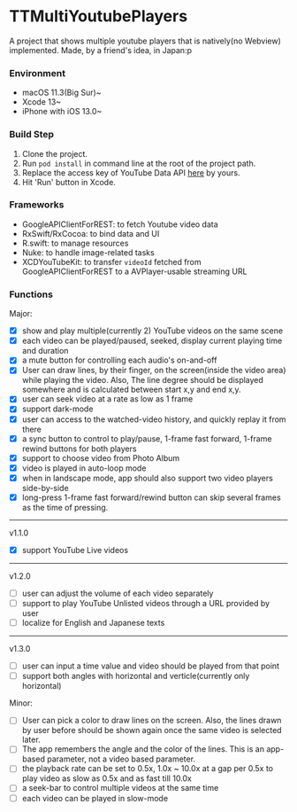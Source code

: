 # TTMultiYoutubePlayers
A project that shows multiple youtube players that is natively(no Webview) implemented. Made, by a friend's idea, in Japan:p

### Environment
* macOS 11.3(Big Sur)~
* Xcode 13~
* iPhone with iOS 13.0~

### Build Step
1. Clone the project.
1. Run `pod install` in command line at the root of the project path.
1. Replace the access key of YouTube Data API [here](https://github.com/inexcii/TTMultiYoutubePlayers/blob/master/TTMultiYoutubePlayers/Constants.swift#L21) by yours.
1. Hit 'Run' button in Xcode.

### Frameworks
* GoogleAPIClientForREST: to fetch Youtube video data
* RxSwift/RxCocoa: to bind data and UI
* R.swift: to manage resources
* Nuke: to handle image-related tasks
* XCDYouTubeKit: to transfer `videoId` fetched from GoogleAPIClientForREST to a AVPlayer-usable streaming URL

### Functions
Major:
- [X] show and play multiple(currently 2) YouTube videos on the same scene
- [X] each video can be played/paused, seeked, display current playing time and duration
- [X] a mute button for controlling each audio's on-and-off
- [X] User can draw lines, by their finger, on the screen(inside the video area) while playing the video. Also, The line degree should be displayed somewhere and is calculated between start x,y and end x,y.
- [X] user can seek video at a rate as low as 1 frame
- [X] support dark-mode
- [X] user can access to the watched-video history, and quickly replay it from there
- [X] a sync button to control to play/pause, 1-frame fast forward, 1-frame rewind buttons for both players
- [X] support to choose video from Photo Album
- [X] video is played in auto-loop mode
- [X] when in landscape mode, app should also support two video players side-by-side
- [X] long-press 1-frame fast forward/rewind button can skip several frames as the time of pressing.
---
v1.1.0
- [X] support YouTube Live videos
---
v1.2.0
- [ ] user can adjust the volume of each video separately
- [ ] support to play YouTube Unlisted videos through a URL provided by user
- [ ] localize for English and Japanese texts
---
v1.3.0
- [ ] user can input a time value and video should be played from that point
- [ ] support both angles with horizontal and verticle(currently only horizontal)

Minor:
- [ ] User can pick a color to draw lines on the screen. Also, the lines drawn by user before should be shown again once the same video is selected later.
- [ ] The app remembers the angle and the color of the lines. This is an app-based parameter, not a video based parameter.
- [ ] the playback rate can be set to 0.5x, 1.0x ~ 10.0x at a gap per 0.5x to play video as slow as 0.5x and as fast till 10.0x
- [ ] a seek-bar to control multiple videos at the same time
- [ ] each video can be played in slow-mode
